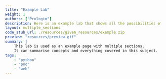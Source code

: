 ```yaml
---
title: "Example Lab"
weight: 1
authors: ["Prologin"]
description: Here is an example lab that shows all the possibilities offered by the theme.
layout: multiple_sections
code_stub_url: ./resources/given_resources/example.zip
preview: "resources/preview.gif"
summary: |
    This lab is used as an example page with multiple sections. 
    It can summarise concepts and everything covered in this subject.
tags: 
    - "python"
    - "poo"
    - "web"
---
```

